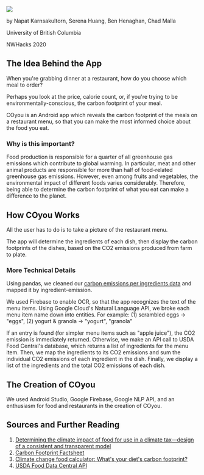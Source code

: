 ![](https://github.com/nw-hacks2020/c-o-you/blob/master/COyou_logo.png?raw=true)

by Napat Karnsakultorn, Serena Huang, Ben Henaghan, Chad Malla

University of British Columbia 

NWHacks 2020 

## The Idea Behind the App

When you're grabbing dinner at a restaurant, how do you choose which meal to order? 

Perhaps you look at the price, calorie count, or, if you're trying to be environmentally-conscious, the carbon footprint of your meal.

COyou is an Android app which reveals the carbon footprint of the meals on a restaurant menu, so that you can make the most informed choice about the food you eat.

### Why is this important? 

Food production is responsible for a quarter of all greenhouse gas emissions which contribute to global warming. In particular, meat and other animal products are responsible for more than half of food-related greenhouse gas emissions. However, even among fruits and vegetables, the environmental impact of different foods varies considerably. Therefore, being able to determine the carbon footprint of what you eat can make a difference to the planet.

## How COyou Works

All the user has to do is to take a picture of the restaurant menu. 

The app will determine the ingredients of each dish, then display the carbon footprints of the dishes, based on the CO2 emissions produced from farm to plate. 

### More Technical Details

Using pandas, we cleaned our [carbon emissions per ingredients data](https://link.springer.com/article/10.1007/s11367-019-01597-8#Sec24) and mapped it by ingredient-emission.

We used Firebase to enable OCR, so that the app recognizes the text of the menu items. Using Google Cloud's Natural Language API, we broke each menu item name down into entities. For example:
         (1) scrambled eggs -> "eggs", 
         (2) yogurt & granola -> "yogurt", "granola"

If an entry is found (for simpler menu items such as "apple juice"), the CO2 emission is immediately returned. Otherwise, we make an API call to USDA Food Central's database, which returns a list of ingredients for the menu item. Then, we map the ingredients to its CO2 emissions and sum the individual CO2 emissions of each ingredient in the dish. Finally, we display a list of the ingredients and the total CO2 emissions of each dish. 

## The Creation of COyou

We used Android Studio, Google Firebase, Google NLP API, and an enthusiasm for food and restaurants in the creation of COyou. 

## Sources and Further Reading

1. [Determining the climate impact of food for use in a climate tax—design of a consistent and transparent model](https://link.springer.com/article/10.1007/s11367-019-01597-8#Sec24)
2. [Carbon Footprint Factsheet](http://css.umich.edu/factsheets/carbon-footprint-factsheet)
3. [Climate change food calculator: What's your diet's carbon footprint?](https://www.bbc.com/news/science-environment-4645971)
4. [USDA Food Data Central API](https://fdc.nal.usda.gov/index.htm)
